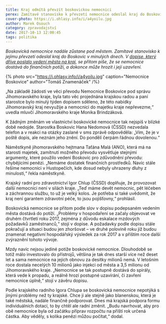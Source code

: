 ```yaml
---
title: Kraj odmítá převzít boskovickou nemocnici
perex: Zamítavé stanovisko k převzetí nemocnice odeslal kraj do Boskovic v minulých dnech. V dopise, který dříve poslalo vedení města na kraj, se přitom píše, že se nemocnice dostává do finančních potíží, a dokonce může hrozit i její uzavření.
cover-photo: https://i.ohlasy.info/i/a4yoilu.jpg
author: Marek Osouch
category: zpravodajství
date: 2017-10-13 12:00:45
tags: politika
---
```


*Boskovická nemocnice nadále zůstane pod městem. Zamítavé stanovisko k jejímu převzetí odeslal kraj do Boskovic v minulých dnech. V [dopise, který dříve poslalo vedení města na kraj](http://data.ohlasy.info/2017/prevod-nemocnice.pdf), se přitom píše, že se nemocnice dostává do finančních potíží, a dokonce může hrozit i její uzavření.*

{% photo src="https://i.ohlasy.info/i/a4yoilu.jpg" caption="Nemocnice Boskovice" author="Tomáš Znamenáček" /%}

„Na základě žádosti ve věci převodu Nemocnice Boskovice pod správu Jihomoravského kraje, byla tato věc projednána krajskou radou a paní starostce bylo minulý týden dopisem sděleno, že této nabídky Jihomoravský kraj nevyužije a nemocnici do majetku kraje nepřevezme,“ uvedla mluvčí Jihomoravského kraje Monika Brindzáková.

K žádným změnám ve vlastnictví boskovické nemocnice tak nejspíš v blízké době nedojde. Starostka Boskovic Hana Nedomová (ČSSD) nezvedala telefon a v reakci na otázky zaslané v sms zprávě odpověděla: „Vím, že je v poště dopis, ale neznám jeho znění. Do pondělí čerpám řádnou dovolenou.“

Náměstkyně jihomoravského hejtmana Taťána Malá (ANO), která má na starosti majetek, zamítnutí možného převodu vysvětluje stejnými argumenty, které použilo vedení Boskovic pro zdůvodnění převodu: chybějícími penězi. „Nemáme dostatek finančních prostředků. Navíc stále řešíme nemocnici v Hustopečích, kde dosud nebyly uhrazeny dluhy z minulosti,“ řekla náměstkyně.

Krajský radní pro zdravotnictví Igor Chlup (ČSSD) doplňuje, že provozovat další nemocnici není v silách kraje. „Teď máme devět nemocnic, pět léčeben a záchrannou službu, to už je velký kolos. Je potřeba si také uvědomit, že kraj není garantem zdravotní péče, to jsou pojišťovny,“ prohlásil.

Boskovická nemocnice se přitom podle slov v dopisu podepsaném vedením města dostává do potíží. „Problémy v hospodaření se začaly objevovat ve druhém čtvrtletí roku 2017, zejména z důvodu eskalace mzdových požadavků zaměstnanců,“ stojí v dopise. A požadavky podle dopisu stále pokračují a situaci budou jen zhoršovat – ve druhé polovině roku již budou znamenat negativní hospodářský výsledek za rok 2017 a v příštím roce další zvýraznění tohoto vývoje.

Mzdy navíc nejsou jediné potíže boskovické nemocnice. Dlouhodobě se totiž málo investovalo do přístrojů, většina je tak dnes starší více než deset let a sama nemocnice na jejich obnovu za desítky milionů nemá. V letošním roce dostala necelých 10 milionů jako injekci od města a 3,5 milionu od Jihomoravského kraje. „Nemocnice se tak postupně dostává do spirály, která vede k propadu, a reálně hrozí postupné uzavírání, či zavření nemocnice úplně,“ stojí v závěru dopisu.

Podle krajského radního Igora Chlupa se boskovická nemocnice nepotýká s jinými problémy než ty krajské. Chce ji ale stejně jako blanenskou, která je také městská, nadále finančně podporovat. Dnes má krajská podpora formu individuálních dotací, to by chtěl ale radní změnit. „Budu navrhovat, aby pro obě nemocnice byla od začátku příprav rozpočtu na příští rok určená částka. Aby věděly, s kolika penězi můžou počítat,“ dodal.
